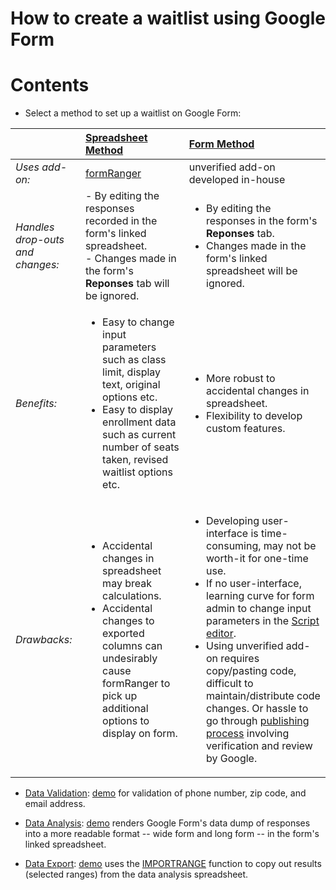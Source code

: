 # How to create a waitlist using Google Form

# Contents
- Select a method to set up a waitlist on Google Form:

|         | [**Spreadsheet Method**](spreadsheet-method) | [**Form Method**](form-method)  |
| ------------- |:-------------| :-----|
| *Uses add-on:* | [formRanger](https://chrome.google.com/webstore/detail/formranger/faepkjkcpnnghgdhiobglpppbfdnaehc?hl=en) | unverified add-on developed in-house |
| *Handles drop-outs and changes:* | - By editing the responses recorded in the form's linked spreadsheet.<br> - Changes made in the form's **Reponses** tab will be ignored. | <ul><li>By editing the responses in the form's **Reponses** tab.</li><li>Changes made in the form's linked spreadsheet will be ignored.</li></ul> |
| *Benefits:* | <ul><li>Easy to change input parameters such as class limit, display text, original options etc.</li><li>Easy to display enrollment data such as current number of seats taken, revised waitlist options etc.</li></ul> | <ul><li>More robust to accidental changes in spreadsheet.</li><li>Flexibility to develop custom features.</li></ul> |
| *Drawbacks:* | <ul><li>Accidental changes in spreadsheet may break calculations.</li><li>Accidental changes to exported columns can undesirably cause formRanger to pick up additional options to display on form.</li></ul> | <ul><li>Developing user-interface is time-consuming, may not be worth-it for one-time use.</li><li>If no user-interface, learning curve for form admin to change input parameters in the [Script editor](https://developers.google.com/apps-script/guides/bound).</li><li>Using unverified add-on requires copy/pasting code, difficult to maintain/distribute code changes.  Or hassle to go through [publishing process](https://developers.google.com/apps-script/add-ons/publish) involving verification and review by Google.</li></ul> |
 
 
- [Data Validation](data-validation): [demo](https://docs.google.com/forms/d/11O0dxNVd995oLX95Ix-tns1h9xJPSjglJPdBx0jVkoI/edit?usp=sharing) for validation of phone number, zip code, and email address.

- [Data Analysis](data-analysis): [demo](https://docs.google.com/spreadsheets/d/1yYc1ecmeawc0_VqBrXIaNytGSHoxWJghUWh-cW0o8iM/edit?usp=sharing) renders Google Form's data dump of responses into a more readable format -- wide form and long form -- in the form's linked spreadsheet.

- [Data Export](data-export): [demo](https://docs.google.com/spreadsheets/d/1WGlJ7q8yTo78v4WL7p6eJW-cHkKmsTrFZwVMtWkmwvU/edit?usp=sharing) uses the [IMPORTRANGE](https://support.google.com/docs/answer/3093340) function to copy out results (selected ranges) from the data analysis spreadsheet.
